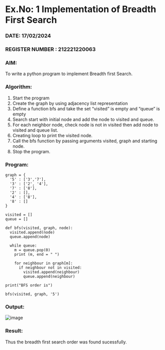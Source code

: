 # Ex.No: 1  Implementation of Breadth First Search

### DATE:  17/02/2024                                                                     
### REGISTER NUMBER : 212221220063


### AIM: 
To write a python program to implement Breadth first Search. 


### Algorithm:
1. Start the program
2. Create the graph by using adjacency list representation
3. Define a function bfs and take the set “visited” is empty and “queue” is empty
4. Search start with initial node and add the node to visited and queue.
5. For each neighbor node, check node is not in visited then add node to visited and queue list.
6.  Creating loop to print the visited node.
7.   Call the bfs function by passing arguments visited, graph and starting node.
8.   Stop the program.




### Program:
~~~
graph = {
  '5' : ['3','7'],
  '3' : ['2', '4'],
  '7' : ['8'],
  '2' : [],
  '4' : ['8'],
  '8' : []
}

visited = [] 
queue = []

def bfs(visited, graph, node):
  visited.append(node)
  queue.append(node)

  while queue:    
    m = queue.pop(0) 
    print (m, end = " ") 

    for neighbour in graph[m]:
      if neighbour not in visited:
        visited.append(neighbour)
        queue.append(neighbour)

print("BFS order is")

bfs(visited, graph, '5') 
~~~




### Output:
![image](https://github.com/Yugendaran/AI_Lab_2023-24/assets/128135616/c0f7ba1c-3558-4779-b901-9e39f7e49164)


### Result:
Thus the breadth first search order was found sucessfully.

